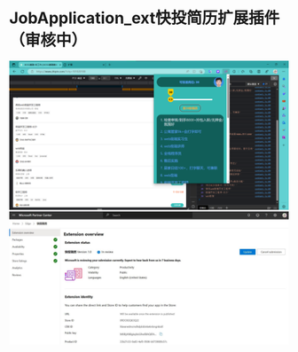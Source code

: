 # JobApplication_ext快投简历扩展插件（审核中）
![测试](https://raw.githubusercontent.com/MagicSakuraD/img/main/test.png)
![测试](https://raw.githubusercontent.com/MagicSakuraD/img/main/img/reviewplus.jpg)
